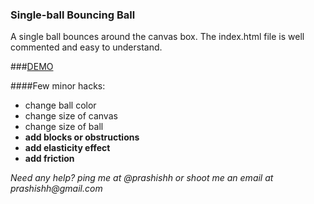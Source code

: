 ### Single-ball Bouncing Ball

A single ball bounces around the canvas box. The index.html file is well commented and easy to understand.

###[DEMO][demo]

####Few minor hacks:

- change ball color
- change size of canvas
- change size of ball
- __add blocks or obstructions__
- __add elasticity effect__
- __add friction__

_Need any help? ping me at @prashishh or shoot me an email at prashishh@gmail.com_

[demo]: http://prashishh.github.io/bouncing-ball-html5/Bouncing%20Ball/single-ball/index.html